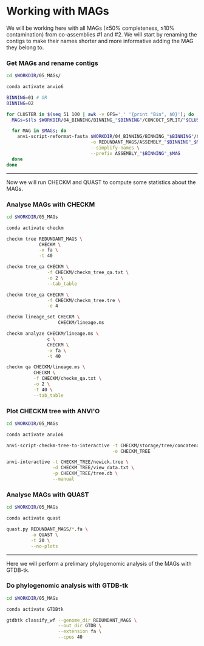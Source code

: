 # Working with MAGs

We will be working here with all MAGs (≥50% completeness, ≤10% contamination) from co-assemblies #1 and #2. We will start by renaming the contigs to make their names shorter and more informative adding the MAG they belong to.

### Get MAGs and rename contigs

```bash
cd $WORKDIR/05_MAGs/

conda activate anvio6

BINNING=01 # OR
BINNING=02

for CLUSTER in $(seq 51 100 | awk -v OFS='_' '{print "Bin", $0}'); do
  MAGs=$(ls $WORKDIR/04_BINNING/BINNING_"$BINNING"/CONCOCT_SPLIT/"$CLUSTER".SUMMARY/bin_by_bin | grep "Bin")

  for MAG in $MAGs; do
    anvi-script-reformat-fasta $WORKDIR/04_BINNING/BINNING_"$BINNING"/CONCOCT_SPLIT/"$CLUSTER".SUMMARY/bin_by_bin/$MAG/$MAG-contigs.fa \
                               -o REDUNDANT_MAGS/ASSEMBLY_"$BINNING"_$MAG.fa \
                               --simplify-names \
                               --prefix ASSEMBLY_"$BINNING"_$MAG
  done
done
```

---

Now we will run CHECKM and QUAST to compute some statistics about the MAGs.

### Analyse MAGs with CHECKM

```bash
cd $WORKDIR/05_MAGs

conda activate checkm

checkm tree REDUNDANT_MAGS \
            CHECKM \
            -x fa \
            -t 40

checkm tree_qa CHECKM \
               -f CHECKM/checkm_tree_qa.txt \
               -o 2 \
               --tab_table

checkm tree_qa CHECKM \
               -f CHECKM/checkm_tree.tre \
               -o 4

checkm lineage_set CHECKM \
                   CHECKM/lineage.ms

checkm analyze CHECKM/lineage.ms \
               c \
               CHECKM \
               -x fa \
               -t 40

checkm qa CHECKM/lineage.ms \
          CHECKM \
          -f CHECKM/checkm_qa.txt \
          -o 2 \
          -t 40 \
          --tab_table
```

### Plot CHECKM tree with ANVI'O

```bash
cd $WORKDIR/05_MAGs

conda activate anvio6

anvi-script-checkm-tree-to-interactive -t CHECKM/storage/tree/concatenated.tre \
                                       -o CHECKM_TREE

anvi-interactive -t CHECKM_TREE/newick.tree \
                 -d CHECKM_TREE/view_data.txt \
                 -p CHECKM_TREE/tree.db \
                 --manual
```

### Analyse MAGs with QUAST

```bash
cd $WORKDIR/05_MAGs

conda activate quast

quast.py REDUNDANT_MAGS/*.fa \
         -o QUAST \
         -t 20 \
         --no-plots
```

---

Here we will perform a prelimary phylogenomic analysis of the MAGs with GTDB-tk.

### Do phylogenomic analysis with GTDB-tk

```bash
cd $WORKDIR/05_MAGs

conda activate GTDBtk

gtdbtk classify_wf --genome_dir REDUNDANT_MAGS \
                   --out_dir GTDB \
                   --extension fa \
                   --cpus 40
```
